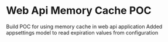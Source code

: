 # Web Api Memory Cache POC

Build POC for using memory cache in web api application
Added appsettings model to read expiration values from configuration

